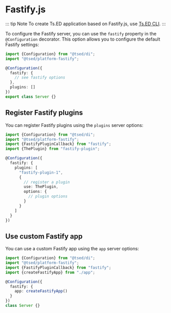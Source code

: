 # Fastify.js

<Banner src="/fastify.svg" height="200" href="https://fastify.dev/"></Banner>

::: tip Note
To create Ts.ED application based on Fastify.js, use [Ts.ED CLI](/introduction/getting-started.md).
:::

To configure the Fastify server, you can use the `fastify` property in the `@Configuration` decorator.
This option allows you to configure the default Fastify settings:

```typescript
import {Configuration} from "@tsed/di";
import "@tsed/platform-fastify";

@Configuration({
  fastify: {
    // see fastify options
  },
  plugins: []
})
export class Server {}
```

## Register Fastify plugins

You can register Fastify plugins using the `plugins` server options:

```typescript
import {Configuration} from "@tsed/di";
import "@tsed/platform-fastify";
import {FastifyPluginCallback} from "fastify";
import {ThePlugin} from "fastify-plugin";

@Configuration({
  fastify: {
    plugins: [
      "fastify-plugin-1",
      {
        // register a plugin
        use: ThePlugin,
        options: {
          // plugin options
        }
      }
    ]
  }
})
```

## Use custom Fastify app

You can use a custom Fastify app using the `app` server options:

```typescript
import {Configuration} from "@tsed/di";
import "@tsed/platform-fastify";
import {FastifyPluginCallback} from "fastify";
import {createFastifyApp} from "./app";

@Configuration({
  fastify: {
    app: createFastifyApp()
  }
})
class Server {}
```
